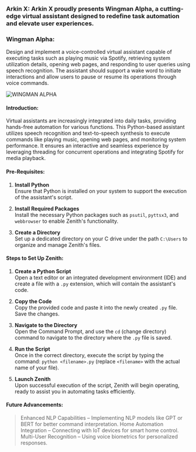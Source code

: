### Arkin X: Arkin X proudly presents Wingman Alpha, a cutting-edge virtual assistant designed to redefine task automation and elevate user experiences.  

### Wingman Alpha:  

Design and implement a voice-controlled virtual assistant capable of executing tasks such as playing music via Spotify, retrieving system utilization details, opening web pages, and responding to user queries using speech recognition. The assistant should support a wake word to initiate interactions and allow users to pause or resume its operations through voice commands.


![WINGMAN ALPHA](https://github.com/user-attachments/assets/804c43f0-0834-4b28-a2da-805d3fe0ec84)


#### **Introduction**:
Virtual assistants are increasingly integrated into daily tasks, providing hands-free automation for various functions. This Python-based assistant utilizes speech recognition and text-to-speech synthesis to execute commands like playing music, opening web pages, and monitoring system performance. It ensures an interactive and seamless experience by leveraging threading for concurrent operations and integrating Spotify for media playback.

#### **Pre-Requisites**:  
1. **Install Python**  
   Ensure that Python is installed on your system to support the execution of the assistant's script.  

2. **Install Required Packages**  
   Install the necessary Python packages such as `psutil`, `pyttsx3`, and `webbrowser` to enable Zenith's functionality.  

3. **Create a Directory**  
   Set up a dedicated directory on your C drive under the path `C:\Users` to organize and manage Zenith's files.  

#### Steps to Set Up Zenith:  
1. **Create a Python Script**  
   Open a text editor or an integrated development environment (IDE) and create a file with a `.py` extension, which will contain the assistant's code.  

2. **Copy the Code**  
   Copy the provided code and paste it into the newly created `.py` file. Save the changes.  

3. **Navigate to the Directory**  
   Open the Command Prompt, and use the `cd` (change directory) command to navigate to the directory where the `.py` file is saved.  

4. **Run the Script**  
   Once in the correct directory, execute the script by typing the command: `python <filename>.py` (replace `<filename>` with the actual name of your file).  

5. **Launch Zenith**  
   Upon successful execution of the script, Zenith will begin operating, ready to assist you in automating tasks efficiently.

#### **Future Advancements**:
> Enhanced NLP Capabilities – Implementing NLP models like GPT or BERT for better command interpretation.
> Home Automation Integration – Connecting with IoT devices for smart home control.
> Multi-User Recognition – Using voice biometrics for personalized responses.
